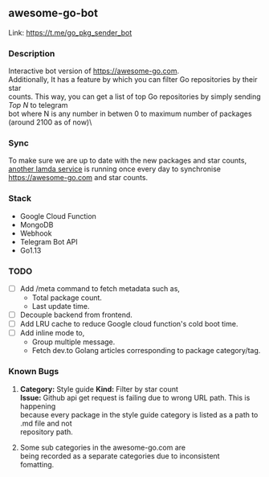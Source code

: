 ## awesome-go-bot

Link: https://t.me/go_pkg_sender_bot

### Description 

Interactive bot version of https://awesome-go.com.  
Additionally, It has a feature by which you can filter Go repositories by their star\
counts. This way, you can get a list of top Go repositories by simply sending *Top N* to telegram\
bot where N is any number in betwen 0 to maximum number of packages (around 2100 as of now)\ 

### Sync

To make sure we are up to date with the new packages and star counts, [another lamda service](https://github.com/samirkape/awesome-go-sync) is running 
once every day to synchronise https://awesome-go.com and star counts.

### Stack
* Google Cloud Function
* MongoDB
* Webhook
* Telegram Bot API
* Go1.13

### TODO

- [ ] Add /meta command to fetch metadata such as,
     * Total package count. 
     * Last update time.
- [ ] Decouple backend from frontend.
- [ ] Add LRU cache to reduce Google cloud function's cold boot time.
- [ ] Add inline mode to,
     * Group multiple message.
     * Fetch dev.to Golang articles corresponding to package category/tag.

### Known Bugs

1. **Category:** Style guide
**Kind:** Filter by star count\
**Issue:** Github api get request is failing due to wrong URL path. This is happening\
because every package in the style guide category is listed as a path to .md file and not\
repository path.

2. Some sub categories in the awesome-go.com are\
being recorded as a separate categories due to inconsistent\
fomatting.
